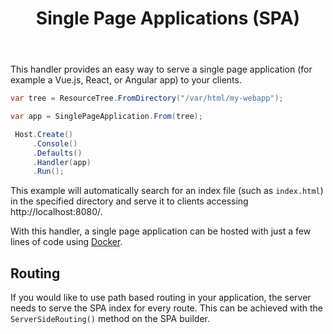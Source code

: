 ﻿---
title: Single Page Applications (SPA)
cascade:
  type: docs
---

This handler provides an easy way to serve a single page application (for example a 
Vue.js, React, or Angular app) to your clients.

```csharp
var tree = ResourceTree.FromDirectory("/var/html/my-webapp");

var app = SinglePageApplication.From(tree);

 Host.Create()
     .Console()
     .Defaults()
     .Handler(app)
     .Run();
```

This example will automatically search for an index file (such as `index.html`) in
the specified directory and serve it to clients accessing http://localhost:8080/.

With this handler, a single page application can be hosted with just a few lines of code
using [Docker](/documentation/hosting/).

## Routing

If you would like to use path based routing in your application, the server needs to
serve the SPA index for every route. This can be achieved with the `ServerSideRouting()`
method on the SPA builder.
